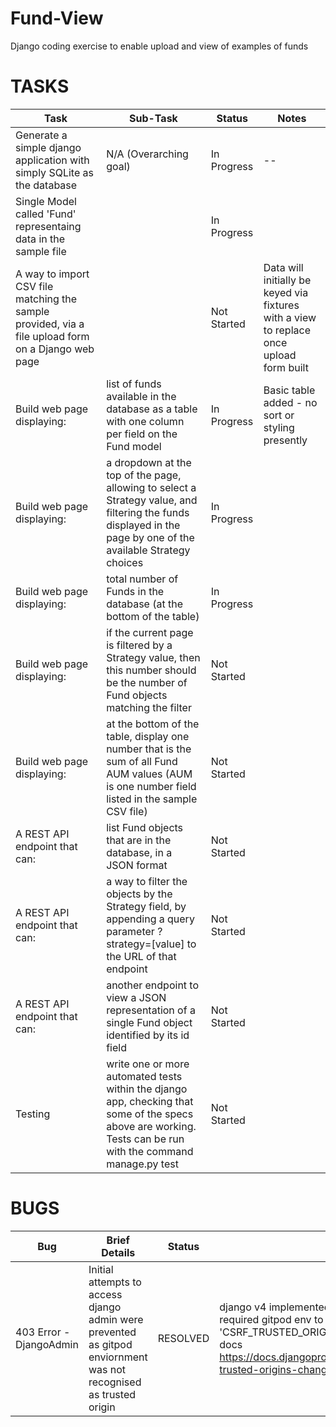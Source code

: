 # Fund-View
Django coding exercise to enable upload and view of examples of funds

# TASKS

| Task  | Sub-Task | Status | Notes |
|-------|----------|--------|-------|
| Generate a simple django application with simply SQLite as the database | N/A (Overarching goal) | In Progress | -- |
|Single Model called 'Fund' representaing data in the sample file | | In Progress ||
|A way to import CSV file matching the sample provided, via a file upload form on a Django web page | | Not Started | Data will initially be keyed via fixtures with a view to replace once upload form built |
|Build web page displaying:| list of funds available in the database as a table with one column per field on the Fund model| In Progress | Basic table added - no sort or styling presently|
|Build web page displaying:| a dropdown at the top of the page, allowing to select a Strategy value, and filtering the funds displayed in the page by one of the available Strategy choices| In Progress ||
|Build web page displaying:| total number of Funds in the database (at the bottom of the table)| In Progress ||
|Build web page displaying:| if the current page is filtered by a Strategy value, then this number should be the number of Fund objects matching the filter| Not Started ||
|Build web page displaying:| at the bottom of the table, display one number that is the sum of all Fund AUM values (AUM is one number field listed in the sample CSV file)| Not Started ||
|A REST API endpoint that can:| list Fund objects that are in the database, in a JSON format| Not Started ||
|A REST API endpoint that can:| a way to filter the objects by the Strategy field, by appending a query parameter ?strategy=[value] to the URL of that endpoint| Not Started ||
|A REST API endpoint that can:| another endpoint to view a JSON representation of a single Fund object identified by its id field| Not Started ||
| Testing | write one or more automated tests within the django app, checking that some of the specs above are working. Tests can be run with the command manage.py test | Not Started | |


# BUGS

| Bug | Brief Details | Status | Notes |
|-----|---------------|--------|-------|
| 403 Error - DjangoAdmin | Initial attempts to access django admin were prevented as gitpod enviornment was not recognised as trusted origin | RESOLVED | django v4 implemented changes to trusted origins which required gitpod env to be added as 'CSRF_TRUSTED_ORIGINS' in settings.py - per django docs https://docs.djangoproject.com/en/4.0/releases/4.0/#csrf-trusted-origins-changes-4-0 |

